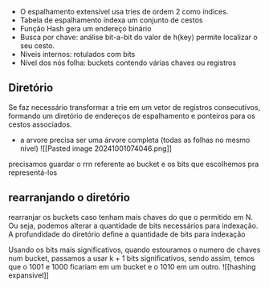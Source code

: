 - O espalhamento extensível usa tries de ordem 2 como índices.
- Tabela de espalhamento indexa um conjunto de cestos 
- Função Hash gera um endereço binário
- Busca por chave: análise bit-a-bit do valor de h(key) permite localizar o seu cesto.
- Níveis internos: rotulados com bits
- Nível dos nós folha: buckets contendo várias chaves ou registros

## Diretório
Se faz necessário transformar a trie em um vetor de registros consecutivos, formando um diretório de endereços de espalhamento e ponteiros para os cestos associados.
- a arvore precisa ser uma árvore completa (todas as folhas no mesmo nivel)
![[Pasted image 20241001074046.png]]

precisamos guardar o rrn referente ao bucket e os bits que escolhemos pra representá-los

## rearranjando o diretório

rearranjar os buckets caso tenham mais chaves do que o permitido em N. Ou seja, podemos alterar a quantidade de bits necessários para indexação. A profundidade do diretório define a quantidade de bits para indexação

Usando os bits mais significativos, quando estouramos o numero de chaves num bucket, passamos a usar k + 1 bits significativos, sendo assim, temos que o 1001 e 1000 ficariam em um bucket e o 1010 em um outro.
![[hashing expansivel]]
